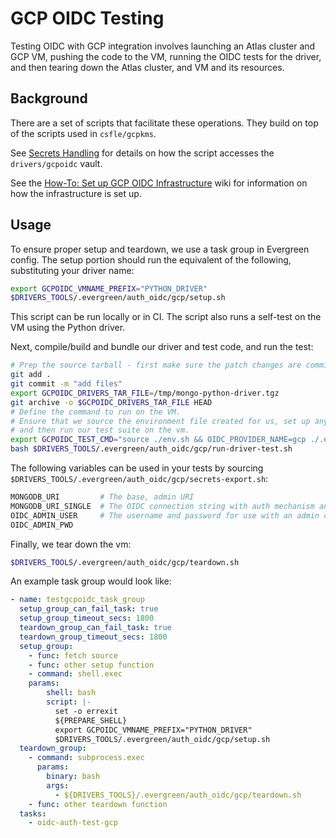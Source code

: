 # GCP OIDC Testing

Testing OIDC with GCP integration involves launching an Atlas cluster and GCP VM,
pushing the code to the VM, running the OIDC tests for the driver,
and then tearing down the Atlas cluster, and VM and its resources.

## Background

There are a set of scripts that facilitate these operations.
They build on top of the scripts used in `csfle/gcpkms`.

See [Secrets Handling](../secrets_handling/README.md) for details on how the script accesses the `drivers/gcpoidc` vault.

See the [How-To: Set up GCP OIDC Infrastructure](https://wiki.corp.mongodb.com/display/DRIVERS/How-To%3A+Set+up+GCP+OIDC+Infrastructure) wiki for information on how the infrastructure is set up.

## Usage

To ensure proper setup and teardown, we use a task group in Evergreen config.  The setup portion
should run the equivalent of the following, substituting your driver name:

```bash
export GCPOIDC_VMNAME_PREFIX="PYTHON_DRIVER"
$DRIVERS_TOOLS/.evergreen/auth_oidc/gcp/setup.sh
```

This script can be run locally or in CI.  The script also runs a self-test on the VM using the Python driver.

Next, compile/build and bundle our driver and test code, and run the test:

```bash
# Prep the source tarball - first make sure the patch changes are committed before using `git archive`.
git add .
git commit -m "add files"
export GCPOIDC_DRIVERS_TAR_FILE=/tmp/mongo-python-driver.tgz
git archive -o $GCPOIDC_DRIVERS_TAR_FILE HEAD
# Define the command to run on the VM.
# Ensure that we source the environment file created for us, set up any other variables we need,
# and then run our test suite on the vm.
export GCPOIDC_TEST_CMD="source ./env.sh && OIDC_PROVIDER_NAME=gcp ./.evergreen/run-mongodb-oidc-test.sh"
bash $DRIVERS_TOOLS/.evergreen/auth_oidc/gcp/run-driver-test.sh
```

The following variables can be used in your tests by sourcing `$DRIVERS_TOOLS/.evergreen/auth_oidc/gcp/secrets-export.sh`:

```bash
MONGODB_URI         # The base, admin URI
MONGODB_URI_SINGLE  # The OIDC connection string with auth mechanism and properties.
OIDC_ADMIN_USER     # The username and password for use with an admin connection
OIDC_ADMIN_PWD
```

Finally, we tear down the vm:

```bash
$DRIVERS_TOOLS/.evergreen/auth_oidc/gcp/teardown.sh
```

An example task group would look like:

```yaml
- name: testgcpoidc_task_group
  setup_group_can_fail_task: true
  setup_group_timeout_secs: 1800
  teardown_group_can_fail_task: true
  teardown_group_timeout_secs: 1800
  setup_group:
    - func: fetch source
    - func: other setup function
    - command: shell.exec
    params:
        shell: bash
        script: |-
          set -o errexit
          ${PREPARE_SHELL}
          export GCPOIDC_VMNAME_PREFIX="PYTHON_DRIVER"
          $DRIVERS_TOOLS/.evergreen/auth_oidc/gcp/setup.sh
  teardown_group:
    - command: subprocess.exec
      params:
        binary: bash
        args:
          - ${DRIVERS_TOOLS}/.evergreen/auth_oidc/gcp/teardown.sh
    - func: other teardown function
  tasks:
    - oidc-auth-test-gcp
```
